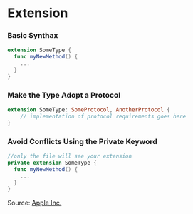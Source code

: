 # Extension

### Basic Synthax
```swift
extension SomeType {
  func myNewMethod() {
    ...
  }
}
```

### Make the Type Adopt a Protocol
```swift
extension SomeType: SomeProtocol, AnotherProtocol {
    // implementation of protocol requirements goes here
}
```

### Avoid Conflicts Using the Private Keyword
```swift
//only the file will see your extension
private extension SomeType {
  func myNewMethod() {
    ...
  }
}
```


Source: [Apple Inc.](https://developer.apple.com/library/prerelease/ios/documentation/Swift/Conceptual/Swift_Programming_Language/Extensions.html)
